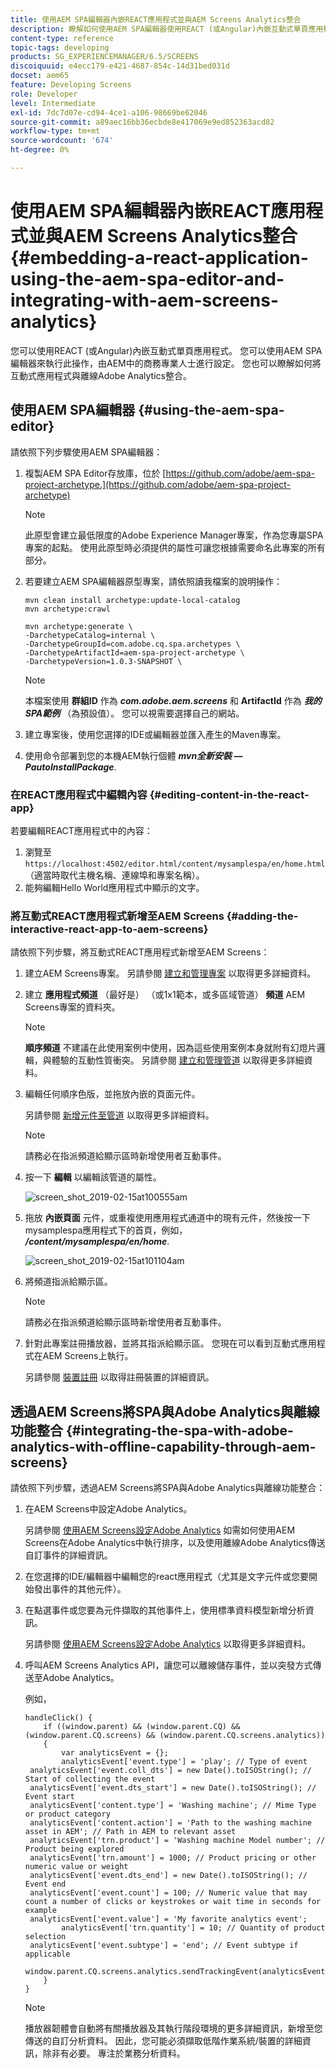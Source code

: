 ```yaml
---
title: 使用AEM SPA編輯器內嵌REACT應用程式並與AEM Screens Analytics整合
description: 瞭解如何使用AEM SPA編輯器使用REACT (或Angular)內嵌互動式單頁應用程式。
content-type: reference
topic-tags: developing
products: SG_EXPERIENCEMANAGER/6.5/SCREENS
discoiquuid: e4ecc179-e421-4687-854c-14d31bed031d
docset: aem65
feature: Developing Screens
role: Developer
level: Intermediate
exl-id: 7dc7d07e-cd94-4ce1-a106-98669be62046
source-git-commit: a89aec16bb36ecbde8e417069e9ed852363acd82
workflow-type: tm+mt
source-wordcount: '674'
ht-degree: 0%

---
```


# 使用AEM SPA編輯器內嵌REACT應用程式並與AEM Screens Analytics整合 {#embedding-a-react-application-using-the-aem-spa-editor-and-integrating-with-aem-screens-analytics}

您可以使用REACT (或Angular)內嵌互動式單頁應用程式。 您可以使用AEM SPA編輯器來執行此操作，由AEM中的商務專業人士進行設定。 您也可以瞭解如何將互動式應用程式與離線Adobe Analytics整合。

## 使用AEM SPA編輯器 {#using-the-aem-spa-editor}

請依照下列步驟使用AEM SPA編輯器：

1. 複製AEM SPA Editor存放庫，位於 [https://github.com/adobe/aem-spa-project-archetype.](https://github.com/adobe/aem-spa-project-archetype)

   >[!NOTE]
   >
   >此原型會建立最低限度的Adobe Experience Manager專案，作為您專屬SPA專案的起點。 使用此原型時必須提供的屬性可讓您根據需要命名此專案的所有部分。

1. 若要建立AEM SPA編輯器原型專案，請依照讀我檔案的說明操作：

   ```
   mvn clean install archetype:update-local-catalog
   mvn archetype:crawl
   
   mvn archetype:generate \
   -DarchetypeCatalog=internal \
   -DarchetypeGroupId=com.adobe.cq.spa.archetypes \
   -DarchetypeArtifactId=aem-spa-project-archetype \
   -DarchetypeVersion=1.0.3-SNAPSHOT \
   ```

   >[!NOTE]
   >
   >本檔案使用 **群組ID** 作為 ***com.adobe.aem.screens*** 和 **ArtifactId** 作為 ***我的SPA範例*** （為預設值）。 您可以視需要選擇自己的網站。

1. 建立專案後，使用您選擇的IDE或編輯器並匯入產生的Maven專案。
1. 使用命令部署到您的本機AEM執行個體 ***mvn全新安裝 — PautoInstallPackage***.

### 在REACT應用程式中編輯內容 {#editing-content-in-the-react-app}

若要編輯REACT應用程式中的內容：

1. 瀏覽至 `https://localhost:4502/editor.html/content/mysamplespa/en/home.html` （適當時取代主機名稱、連線埠和專案名稱）。
1. 能夠編輯Hello World應用程式中顯示的文字。

### 將互動式REACT應用程式新增至AEM Screens {#adding-the-interactive-react-app-to-aem-screens}

請依照下列步驟，將互動式REACT應用程式新增至AEM Screens：

1. 建立AEM Screens專案。 另請參閱 [建立和管理專案](creating-a-screens-project.md) 以取得更多詳細資料。
1. 建立 **應用程式頻道** （最好是） （或1x1範本，或多區域管道） **頻道** AEM Screens專案的資料夾。

   >[!NOTE]
   >**順序頻道** 不建議在此使用案例中使用，因為這些使用案例本身就附有幻燈片邏輯，與體驗的互動性質衝突。
   >另請參閱 [建立和管理管道](managing-channels.md) 以取得更多詳細資料。

1. 編輯任何順序色版，並拖放內嵌的頁面元件。

   另請參閱 [新增元件至管道](adding-components-to-a-channel.md) 以取得更多詳細資料。

   >[!NOTE]
   >
   >請務必在指派頻道給顯示區時新增使用者互動事件。

1. 按一下 **編輯** 以編輯該管道的屬性。

   ![screen_shot_2019-02-15at100555am](assets/screen_shot_2019-02-15at100555am.png)

1. 拖放 **內嵌頁面** 元件，或重複使用應用程式通道中的現有元件，然後按一下mysamplespa應用程式下的首頁，例如， ***/content/mysamplespa/en/home***.

   ![screen_shot_2019-02-15at101104am](assets/screen_shot_2019-02-15at101104am.png)

1. 將頻道指派給顯示區。

   >[!NOTE]
   >請務必在指派頻道給顯示區時新增使用者互動事件。

1. 針對此專案註冊播放器，並將其指派給顯示區。 您現在可以看到互動式應用程式在AEM Screens上執行。

   另請參閱 [裝置註冊](device-registration.md) 以取得註冊裝置的詳細資訊。

## 透過AEM Screens將SPA與Adobe Analytics與離線功能整合 {#integrating-the-spa-with-adobe-analytics-with-offline-capability-through-aem-screens}

請依照下列步驟，透過AEM Screens將SPA與Adobe Analytics與離線功能整合：

1. 在AEM Screens中設定Adobe Analytics。

   另請參閱 [使用AEM Screens設定Adobe Analytics](configuring-adobe-analytics-aem-screens.md) 如需如何使用AEM Screens在Adobe Analytics中執行排序，以及使用離線Adobe Analytics傳送自訂事件的詳細資訊。

1. 在您選擇的IDE/編輯器中編輯您的react應用程式（尤其是文字元件或您要開始發出事件的其他元件）。
1. 在點選事件或您要為元件擷取的其他事件上，使用標準資料模型新增分析資訊。

   另請參閱 [使用AEM Screens設定Adobe Analytics](configuring-adobe-analytics-aem-screens.md) 以取得更多詳細資料。

1. 呼叫AEM Screens Analytics API，讓您可以離線儲存事件，並以突發方式傳送至Adobe Analytics。

   例如，

   ```
   handleClick() {
       if ((window.parent) && (window.parent.CQ) && (window.parent.CQ.screens) && (window.parent.CQ.screens.analytics))
       {
           var analyticsEvent = {};
           analyticsEvent['event.type'] = 'play'; // Type of event
    analyticsEvent['event.coll_dts'] = new Date().toISOString(); // Start of collecting the event
    analyticsEvent['event.dts_start'] = new Date().toISOString(); // Event start
    analyticsEvent['content.type'] = 'Washing machine'; // Mime Type or product category
    analyticsEvent['content.action'] = 'Path to the washing machine asset in AEM'; // Path in AEM to relevant asset
    analyticsEvent['trn.product'] = 'Washing machine Model number'; // Product being explored
    analyticsEvent['trn.amount'] = 1000; // Product pricing or other numeric value or weight
    analyticsEvent['event.dts_end'] = new Date().toISOString(); // Event end
    analyticsEvent['event.count'] = 100; // Numeric value that may count a number of clicks or keystrokes or wait time in seconds for example
    analyticsEvent['event.value'] = 'My favorite analytics event';
           analyticsEvent['trn.quantity'] = 10; // Quantity of product selection
    analyticsEvent['event.subtype'] = 'end'; // Event subtype if applicable
    window.parent.CQ.screens.analytics.sendTrackingEvent(analyticsEvent);
       }
   }
   ```

   >[!NOTE]
   >
   >播放器韌體會自動將有關播放器及其執行階段環境的更多詳細資訊，新增至您傳送的自訂分析資料。 因此，您可能必須擷取低階作業系統/裝置的詳細資訊，除非有必要。 專注於業務分析資料。
